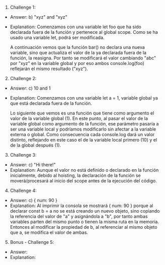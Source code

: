 1. Challenge 1:
  - Answer: b) "xyz" and "xyz"
  - Explanation:
    Comenzamos con una variable let foo que ha sido declarada fuera de la función y pertenece al global scope. Como se ha usado una variable let, podrá ser modificada.
    
    A continuación vemos que la función bar() no declara una nueva variable, sino que actualiza el valor de la ya declarada fuera de la función, la reasigna. Por tanto se modificará el valor cambiando "abc" por "xyz" en la variable global y por eso ambos console.log(foo) reflejarán el mismo resultado ("xyz").


2. Challenge 2:
  - Answer: c) 10 and 1
  - Explanation:
    Comenzamos con una variable let a = 1, variable global ya que está declarada fuera de la función.

    Lo siguiente que vemos es una función que tiene como argumento el valor de la variable global (1).
    En este punto, al pasar el valor de la variable global como argumento de la función, ese parámetro pasaría a ser una variable local y podríamos modificarlo sin afectar a la variable externa o global. Como consecuencia cada console.log dará un valor distinto, reflejando en este caso el de la variable local primero (10) y el de la global después (1).


3. Challenge 3:
  - Answer: c) "Hi there!"
  - Explanation:
    Aunque el valor no está definido o declarado en la función inicialmente, debido al hoisting, la declaración de la función se moverá/procesará al inicio del scope antes de la ejecución del código.


4. Challenge 4:
  - Answer: c) { num: 90 }
  - Explanation:
    Al imprimir la consola se mostrará { num: 90 } porque al declarar const b = a no se está creando un nuevo objeto, sino copiando la referencia del valor de "a" y asignándola a "b", por tanto ambas variables parten del mismo punto o tienen la misma ruta en la memoria. Entonces al modificar la propiedad de b, al referenciar al mismo objeto que a, se modifica el valor de ambas.


5. Bonus - Challenge 5:
  - Answer:
  - Explanation:
